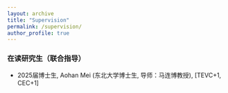 ```yaml
---
layout: archive
title: "Supervision"
permalink: /supervision/
author_profile: true
---
```


### 在读研究生（联合指导）
* 2025届博士生, Aohan Mei (东北大学博士生, 导师：马连博教授), [TEVC+1, CEC+1]
